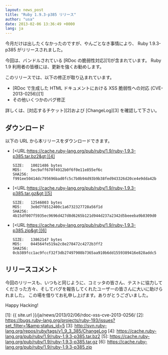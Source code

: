 ```yaml
---
layout: news_post
title: "Ruby 1.9.3-p385 リリース"
author: "usa"
date: 2013-02-06 13:36:49 +0000
lang: ja
---
```


今月だけは出したくなかったのですが、やんごとなき事情により、 Ruby 1.9.3-p385 がリリースされました。

今回は、バンドルされている [RDoc の脆弱性対応][1]が含まれています。 Ruby 1.9 利用者の皆様には、更新を強くお勧めします。

このリリースでは、以下の修正が取り込まれています。

* [RDoc で生成した HTML ドキュメントにおける XSS 脆弱性への対応 (CVE-2013-0256)][1]
* その他いくつかのバグ修正

詳しくは、[対応するチケット][2]および [ChangeLog][3] を確認して下さい。

## ダウンロード

以下の URL から本リリースをダウンロードできます。

* [&lt;URL:https://cache.ruby-lang.org/pub/ruby/1.9/ruby-1.9.3-p385.tar.bz2&gt;][4]

      SIZE:   10021486 bytes
      MD5:    5ec9aff670f4912b0f6f0e11e855ef6c
      SHA256: f991ee50414dc795696bad0fc5c7b0b94d93b9b38fed943326d20ce4e9dda42b

* [&lt;URL:https://cache.ruby-lang.org/pub/ruby/1.9/ruby-1.9.3-p385.tar.gz&gt;][5]

      SIZE:   12546003 bytes
      MD5:    3e0d7f8512400c1a6732327728a56f1d
      SHA256: 4b15df007f5935ec9696d427d8d6265b121d944d237a2342d5beeeba9b8309d0

* [&lt;URL:https://cache.ruby-lang.org/pub/ruby/1.9/ruby-1.9.3-p385.zip&gt;][6]

      SIZE:   13862147 bytes
      MD5:    044564fe519a2c8e278472c4272b3ff2
      SHA256: 0cb389fcc1ac9fccf32f3db27497908b7365aa910b6dd1559389416e828addc5

## リリースコメント

今回のリリースも、いつもと同じように、コミッタの皆さん、テストに協力してくださった方々、そしてバグを報告してくれたユーザーの皆さんに大いに助けられました。
この場を借りてお礼申し上げます。ありがとうございました。

Happy Hacking!



[1]: {{ site.url }}/ja/news/2013/02/06/rdoc-xss-cve-2013-0256/
[2]: https://bugs.ruby-lang.org/projects/ruby-193/issues?set_filter=1&amp;status_id=5
[3]: http://svn.ruby-lang.org/repos/ruby/tags/v1_9_3_385/ChangeLog
[4]: https://cache.ruby-lang.org/pub/ruby/1.9/ruby-1.9.3-p385.tar.bz2
[5]: https://cache.ruby-lang.org/pub/ruby/1.9/ruby-1.9.3-p385.tar.gz
[6]: https://cache.ruby-lang.org/pub/ruby/1.9/ruby-1.9.3-p385.zip
